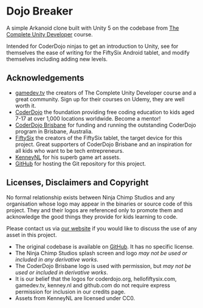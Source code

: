 # Dojo Breaker

A simple Arkanoid clone built with Unity 5 on the codebase from [The Complete Unity Developer](https://www.udemy.com/unitycourse/?couponCode=GitHubDiscount) course.

Intended for CoderDojo ninjas to get an introduction to Unity, see for themselves the ease of writing for the FiftySix Android tablet, and modify themselves including adding new levels.

## Acknowledgements

* [gamedev.tv](http://community.gamedev.tv) the creators of The Complete Unity Developer course and a great community. Sign up for their courses on Udemy, they are well worth it.
* [CoderDojo](http://coderdojo.com) the foundation providing free coding education to kids aged 7-17 at over 1,000 locations worldwide. Become a mentor!
* [CoderDojo Brisbane](https://coderdojobrisbane.com.au/) for funding and running the outstanding CoderDojo program in Brisbane, Australia.
* [FiftySix](https://hellofiftysix.com/) the creators of the FiftySix tablet, the target device for this project. Great supporters of CoderDojo Brisbane and an inspiration for all kids who want to be tech entrepreneurs.
* [KenneyNL](http://www.kenney.nl/) for his superb game art assets. 
* [GitHub](http://github.com) for hosting the Git repository for this project.

## Licenses, Disclaimers and Copyright

No formal relationship exists between Ninja Chimp Studios and any organisation whose logo may appear in the binaries or source code of this project. They and their logos are referenced only to promote them and acknowledge the good things they provide for kids learning to code.

Please contact us via [our website](http://ninjachimpstudios.com) if you would like to discuss the use of any asset in this project.

* The original codebase is available on [GitHub](https://github.com/CompleteUnityDeveloper/05-Block-Breaker). It has no specific license.
* The Ninja Chimp Studios splash screen and logo _may not be used or included in any derivative works_.
* The CoderDojo Brisbane logo is used with permission, but _may not be used or included in derivative works_.
* It is our belief that the logos for coderdojo.org, hellofiftysix.com, gamedev.tv, kenney.nl and github.com do not require express permission for inclusion in our credits page. 
* Assets from KenneyNL are licensed under CC0.